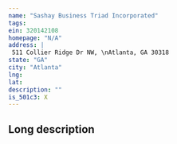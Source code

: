 ```yaml
---
name: "Sashay Business Triad Incorporated"
tags:
ein: 320142108
homepage: "N/A"
address: |
 511 Collier Ridge Dr NW, \nAtlanta, GA 30318
state: "GA"
city: "Atlanta"
lng: 
lat: 
description: ""
is_501c3: X
---
```


## Long description


